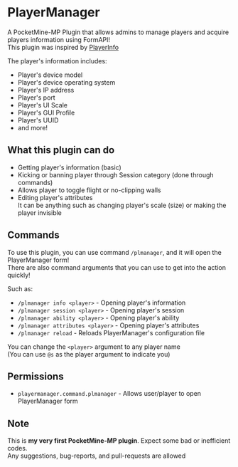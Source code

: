 # PlayerManager
A PocketMine-MP Plugin that allows admins to manage players and acquire players information using FormAPI!\
This plugin was inspired by [PlayerInfo](https://github.com/Matthww/PlayerInfo)

The player's information includes:
- Player's device model
- Player's device operating system
- Player's IP address
- Player's port
- Player's UI Scale
- Player's GUI Profile
- Player's UUID
- and more!

## What this plugin can do
- Getting player's information (basic)
- Kicking or banning player through Session category (done through commands)
- Allows player to toggle flight or no-clipping walls
- Editing player's attributes\
  It can be anything such as changing player's scale (size) or making the player invisible

## Commands
To use this plugin, you can use command `/plmanager`, and it will open the PlayerManager form!\
There are also command arguments that you can use to get into the action quickly!

Such as:
- `/plmanager info <player>` - Opening player's information
- `/plmanager session <player>` - Opening player's session
- `/plmanager ability <player>` - Opening player's ability
- `/plmanager attributes <player>` - Opening player's attributes
- `/plmanager reload` - Reloads PlayerManager's configuration file

You can change the `<player>` argument to any player name\
(You can use `@s` as the player argument to indicate you)

## Permissions
- `playermanager.command.plmanager` - Allows user/player to open PlayerManager form

## Note
This is **my very first PocketMine-MP plugin**. Expect some bad or inefficient codes.\
Any suggestions, bug-reports, and pull-requests are allowed
